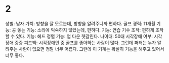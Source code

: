 # 2

성별: 남자
가치: 방향을 잘 모르는데, 방향을 알려주니까 편하다.
골프 경력: 11개월
기능: 공 놓는 기능: 소리에 익숙하지 않았는데, 편하다.
기능: 연습 기수 조작: 편하게 조작할 수 있다.
기능: 헤드 정렬 기능: 업 다운 헷갈린다. 
나이대: 50대
시각장애 여부: 시각장애 중증
피드백: 시각장애인 중 골프를 좋아하는 사람이 많다. 그런데 퍼터는 누가 알려주는 사람이 없으면 정말 너무 어렵다. 그런데 이 기계는 확실히 기능을 해주고 있어서 너무 좋다.